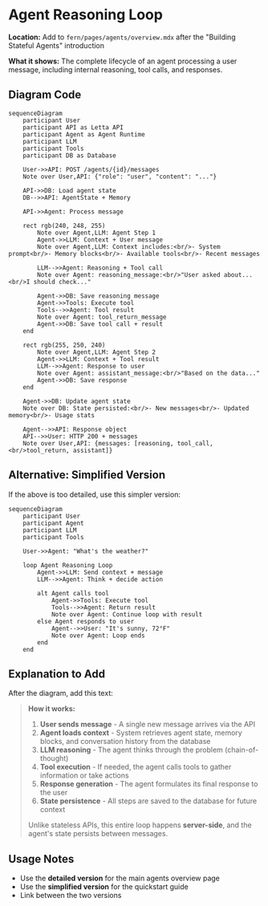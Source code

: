 # Agent Reasoning Loop

**Location:** Add to `fern/pages/agents/overview.mdx` after the "Building Stateful Agents" introduction

**What it shows:** The complete lifecycle of an agent processing a user message, including internal reasoning, tool calls, and responses.

## Diagram Code

```mermaid
sequenceDiagram
    participant User
    participant API as Letta API
    participant Agent as Agent Runtime
    participant LLM
    participant Tools
    participant DB as Database

    User->>API: POST /agents/{id}/messages
    Note over User,API: {"role": "user", "content": "..."}

    API->>DB: Load agent state
    DB-->>API: AgentState + Memory

    API->>Agent: Process message

    rect rgb(240, 248, 255)
        Note over Agent,LLM: Agent Step 1
        Agent->>LLM: Context + User message
        Note over Agent,LLM: Context includes:<br/>- System prompt<br/>- Memory blocks<br/>- Available tools<br/>- Recent messages

        LLM-->>Agent: Reasoning + Tool call
        Note over Agent: reasoning_message:<br/>"User asked about...<br/>I should check..."

        Agent->>DB: Save reasoning message
        Agent->>Tools: Execute tool
        Tools-->>Agent: Tool result
        Note over Agent: tool_return_message
        Agent->>DB: Save tool call + result
    end

    rect rgb(255, 250, 240)
        Note over Agent,LLM: Agent Step 2
        Agent->>LLM: Context + Tool result
        LLM-->>Agent: Response to user
        Note over Agent: assistant_message:<br/>"Based on the data..."
        Agent->>DB: Save response
    end

    Agent->>DB: Update agent state
    Note over DB: State persisted:<br/>- New messages<br/>- Updated memory<br/>- Usage stats

    Agent-->>API: Response object
    API-->>User: HTTP 200 + messages
    Note over User,API: {messages: [reasoning, tool_call,<br/>tool_return, assistant]}
```

## Alternative: Simplified Version

If the above is too detailed, use this simpler version:

```mermaid
sequenceDiagram
    participant User
    participant Agent
    participant LLM
    participant Tools

    User->>Agent: "What's the weather?"

    loop Agent Reasoning Loop
        Agent->>LLM: Send context + message
        LLM-->>Agent: Think + decide action

        alt Agent calls tool
            Agent->>Tools: Execute tool
            Tools-->>Agent: Return result
            Note over Agent: Continue loop with result
        else Agent responds to user
            Agent-->>User: "It's sunny, 72°F"
            Note over Agent: Loop ends
        end
    end
```

## Explanation to Add

After the diagram, add this text:

> **How it works:**
>
> 1. **User sends message** - A single new message arrives via the API
> 2. **Agent loads context** - System retrieves agent state, memory blocks, and conversation history from the database
> 3. **LLM reasoning** - The agent thinks through the problem (chain-of-thought)
> 4. **Tool execution** - If needed, the agent calls tools to gather information or take actions
> 5. **Response generation** - The agent formulates its final response to the user
> 6. **State persistence** - All steps are saved to the database for future context
>
> Unlike stateless APIs, this entire loop happens **server-side**, and the agent's state persists between messages.

## Usage Notes

- Use the **detailed version** for the main agents overview page
- Use the **simplified version** for the quickstart guide
- Link between the two versions
